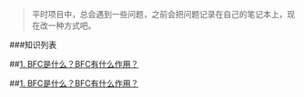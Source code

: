 
>平时项目中，总会遇到一些问题，之前会把问题记录在自己的笔记本上，现在改一种方式吧。


###知识列表

   ##[1. BFC是什么？BFC有什么作用？](/file/bfc.md)

   ##[1. BFC是什么？BFC有什么作用？](/file/bfc.md)


